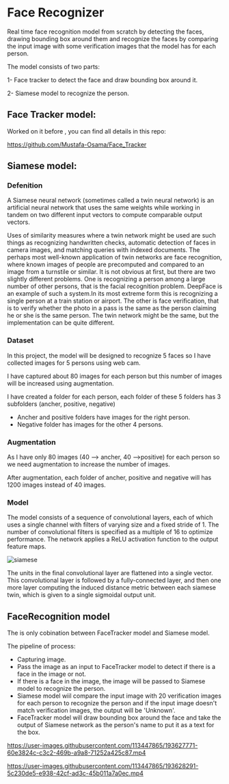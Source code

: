 
# Face Recognizer

Real time face recognition model from scratch by detecting the faces, drawing bounding box around them and recognize the faces by comparing the input image with some verification images that the model has for each person.

The model consists of two parts:

1- Face tracker to detect the face and draw bounding box around it.

2- Siamese model to recognize the person.

## Face Tracker model:

Worked on it before , you can find all details in this repo:

https://github.com/Mustafa-Osama/Face_Tracker

## Siamese model:

### Defenition

A Siamese neural network (sometimes called a twin neural network) is an artificial neural network that uses the same weights while working in tandem on two different input vectors to compute comparable output vectors.

Uses of similarity measures where a twin network might be used are such things as recognizing handwritten checks, automatic detection of faces in camera images, and matching queries with indexed documents. The perhaps most well-known application of twin networks are face recognition, where known images of people are precomputed and compared to an image from a turnstile or similar. It is not obvious at first, but there are two slightly different problems. One is recognizing a person among a large number of other persons, that is the facial recognition problem. DeepFace is an example of such a system.In its most extreme form this is recognizing a single person at a train station or airport. The other is face verification, that is to verify whether the photo in a pass is the same as the person claiming he or she is the same person. The twin network might be the same, but the implementation can be quite different.

### Dataset

In this project, the model will be designed to recognize 5 faces so I have collected images for 5 persons using web cam.

I have captured about 80 images for each person but this number of images will be increased using augmentation.

I have created a folder for each person, each folder of these 5 folders has 3 subfolders (ancher, positive, negative)

- Ancher and positive folders have images for the right person.
- Negative folder has images for the other 4 persons.

### Augmentation

As I have only 80 images (40 --> ancher, 40 -->positive) for each person so we need augmentation to increase the number of images.

After augmentation, each folder of ancher, positive and negative will has 1200 images instead of 40 images.

### Model

The model consists of a sequence of convolutional layers, each of which uses a single channel with filters of varying size and a fixed stride of 1. The number of convolutional filters is specified as a multiple of 16 to optimize performance. The network applies a ReLU activation function to the output feature maps.

![siamese](https://user-images.githubusercontent.com/113447865/193626621-acd17d34-e584-4523-9474-7c805663a69a.png)

The units in the final convolutional layer are flattened into a single vector. This convolutional layer is followed by a fully-connected layer, and then one more layer computing the induced distance metric between each siamese twin, which is given to a single sigmoidal output unit.


## FaceRecognition model

The is only cobination between FaceTracker model and Siamese model.

The pipeline of process:

- Capturing image.
- Pass the image as an input to FaceTracker model to detect if there is a face in the image or not.
- If there is a face in the image, the image will be passed to Siamese model to recognize the person.
- Siamese model wiil compare the input image with 20 verification images for each person to recognize the person and if the input image doesn't match verification images, the output will be 'Unknown'.
- FaceTracker model will draw bounding box around the face and take the output of Siamese network as the person's name to put it as a text for the box.

https://user-images.githubusercontent.com/113447865/193627771-60e3824c-c3c2-469b-a9a8-71252a425c87.mp4

https://user-images.githubusercontent.com/113447865/193628291-5c230de5-e938-42cf-ad3c-45b011a7a0ec.mp4
